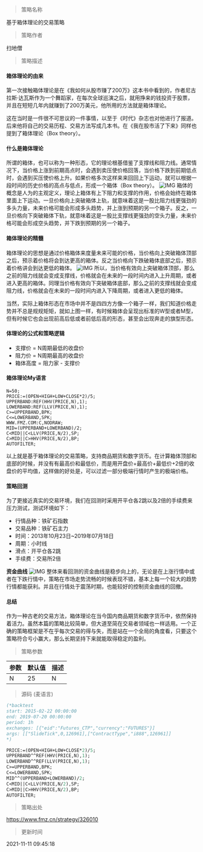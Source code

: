 
> 策略名称

基于箱体理论的交易策略

> 策略作者

扫地僧

> 策略描述

#### 箱体理论的由来

第一次接触箱体理论是在《我如何从股市赚了200万》这本书中看到的，作者尼古拉斯·达瓦斯作为一个舞蹈家，在每次全球巡演之后，就用挣来的钱投资于股票，并且在短短几年内就赚到了200万美元，他所用的方法就是箱体理论。

这在当时是一件很不可思议的一件事情，以至于《时代》杂志也对他进行了报道。后来他将自己的交易历程、交易方法写成几本书。在《我在股市活了下来》同样也提到了箱体理论（Box theory）。

#### 什么是箱体理论

所谓的箱体，也可以称为一种形态，它的理论根基借鉴了支撑线和阻力线。通常情况下，当价格上涨到前期高点时，会遇到卖压使价格回落，当价格下跌到前期低点时，会遇到买压使价格上升。如果价格多次这样来来回回上下运动，就可以根据一段时间的历史价格的高点与低点，形成一个箱体（Box theory）。
 ![IMG](https://www.fmz.cn/upload/asset/39850cdb149eb687a2cb.jpg) 
箱体的概念是人为的主观定义，理论上箱体有上下阻力和支撑的作用，价格会始终在箱体里面上下运动。一旦价格向上突破箱体上轨，就意味着这是一股比阻力线更强劲的多头力量，未来价格可能会形成多头趋势，并上涨到预期的另一个箱子。反之，一旦价格向下突破箱体下轨，就意味着这是一股比支撑线更强劲的空头力量，未来价格可能会形成空头趋势，并下跌到预期的另一个箱子。

#### 箱体理论的精髓

箱体理论的思想是通过价格箱体来度量未来可能的价格，当价格向上突破箱体顶部之后，预示着价格将会到达更高的箱体。反之当价格向下跌破箱体底部之后，预示着价格讲会到达更低的箱体。
 ![IMG](https://www.fmz.cn/upload/asset/3a5bd56544d4758e37d8.jpg) 
所以，当价格有效向上突破箱体顶部，那么之前的阻力线就会变成支撑线，价格就会在未来的一段时间内进入上升周期，或者进入更高的箱体。同理当价格有效向下突破箱体底部，那么之前的支撑线就会变成阻力线，价格就会在未来的一段时间内进入下降周期，或者进入更低的箱体。

当然，实际上箱体形态在市场中并不是四四方方像一个箱子一样，我们知道价格走势并不总是规规矩矩，就如上图一样，有时候箱体会呈现出标准的W型或者M型，但有时候它也会出现前高后低或者前低后高的形态，甚至会出现奔走的旗型形态。

#### 体理论的公式和策略逻辑

- 支撑价 = N周期最低的收盘价
- 阻力价 = N周期最高的收盘价
- 箱体高度 = 阻力家 - 支撑价

#### 箱体理论My语言

```
N=50;
PRICE:=(OPEN+HIGH+LOW+CLOSE*2)/5;
UPPERBAND:REF(HHV(PRICE,N),1);
LOWERBAND:REF(LLV(PRICE,N),1);
C>=UPPERBAND,BPK;
C<=LOWERBAND,SPK;
WWW.FMZ.COM:C,NODRAW;
MID=(UPPERBAND+LOWERBAND)/2;
C<MID||C<LLV(PRICE,N/2),SP;
C>MID||C>HHV(PRICE,N/2),BP;
AUTOFILTER;
```

以上就是基于箱体理论的交易策略，支持商品期货和数字货币。在计算箱体顶部和底部的时候，并没有有最高价和最低价，而是用开盘价+最高价+最低价+2倍的收盘价的平均值，这样做的好处是，可以过滤一部分极端行情时产生的极端价格。

#### 策略回测

为了更接近真实的交易环境，我们在回测时采用开平仓各2跳以及2倍的手续费来压力测试，测试环境如下：

- 行情品种：铁矿石指数
- 交易品种：铁矿石主力
- 时间：2013年10月23日~2019年07月18日
- 周期：小时线
- 滑点：开平仓各2跳
- 手续费：交易所2倍

**资金曲线**
 ![IMG](https://www.fmz.cn/upload/asset/3a1be9c941999d309884.png) 
整体来看回测的资金曲线是稳步向上的，无论是在上涨行情中或者在下跌行情中，策略在市场走势流畅的时候表现不错，基本上每一个较大的趋势行情都能获利。并且在行情处于震荡时期，也能较好的控制资金曲线的回撤。

#### 总结

作为一种古老的交易方法，箱体理论在当今国内商品期货和数字货币中，依然保持着活力。虽然本篇的策略比较简单，但大道至简在交易者领域也一样适用。一个正确的策略框架是不在乎每次交易的得与失，而是站在一个全局的角度看，只要这个策略符合亏小赢大，那么长期坚持下来就能取得稳定的盈利。


> 策略参数



|参数|默认值|描述|
|----|----|----|
|N|25|N|


> 源码 (麦语言)

``` pascal
(*backtest
start: 2015-02-22 00:00:00
end: 2019-07-20 00:00:00
period: 1h
exchanges: [{"eid":"Futures_CTP","currency":"FUTURES"}]
args: [["SlideTick",0,126961],["ContractType","i888",126961]]
*)

PRICE:=(OPEN+HIGH+LOW+CLOSE*2)/5;
UPPERBAND^^REF(HHV(PRICE,N),1);
LOWERBAND^^REF(LLV(PRICE,N),1);
C>=UPPERBAND,BPK;
C<=LOWERBAND,SPK;
MID^^(UPPERBAND+LOWERBAND)/2;
C<MID||C<LLV(PRICE,N/2),SP;
C>MID||C>HHV(PRICE,N/2),BP;
AUTOFILTER;
```

> 策略出处

https://www.fmz.cn/strategy/326010

> 更新时间

2021-11-11 09:45:18
